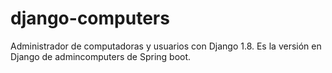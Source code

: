 # django-computers
Administrador de computadoras y usuarios con Django 1.8. Es la versión en Django de admincomputers de Spring boot.

